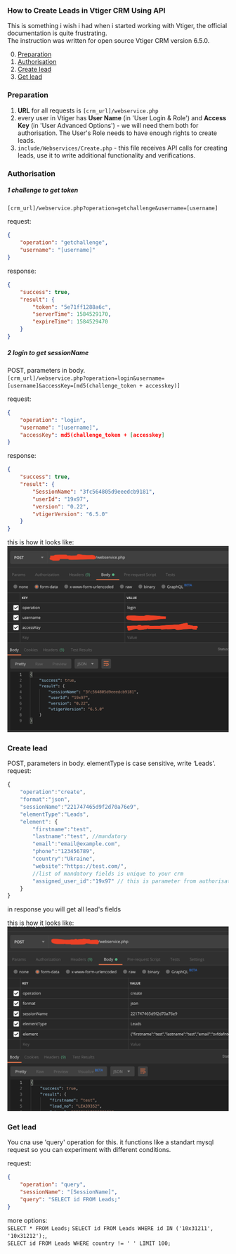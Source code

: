 ### How to Create Leads in Vtiger CRM Using API
This is something i wish i had when i started working with Vtiger, the official documentation is quite frustrating.  
The instruction was written for open source Vtiger CRM version 6.5.0.      

0. [ Preparation ](#prep)
1. [ Authorisation ](#auth)
2. [ Create lead ](#leadcreate)
3. [ Get lead ](#read)

<a name="prep"></a>  
### Preparation
1. **URL** for all requests is `[crm_url]/webservice.php`  
2. every user in Vtiger has **User Name** (in 'User Login & Role') and **Access Key** (in 'User Advanced Options') - we will need them both for authorisation. The User's Role needs to have enough rights to create leads.
3. `include/Webservices/Create.php` - this file receives API calls for creating leads, use it to write additional functionality and verifications. 

<a name="auth"></a>  
### Authorisation

##### 1 challenge to get token  
`[crm_url]/webservice.php?operation=getchallenge&username=[username]` 
 
request:    
```json
{
    "operation": "getchallenge",
    "username": "[username]"
}
```
response:  
```json
{
    "success": true,
    "result": {
        "token": "5e71ff1288a6c",
        "serverTime": 1584529170, 
        "expireTime": 1584529470
    }
}
```

##### 2 login to get sessionName 
POST, parameters in body.  
`[crm_url]/webservice.php?operation=login&username=[username]&accessKey=[md5(challenge_token + accesskey)]`     

request:  
```json
{
    "operation": "login",
    "username": "[username]",
    "accessKey": md5(challenge_token + [accesskey]  
}
```
response:  
```json
{
    "success": true,
    "result": {
        "SessionName": "3fc564805d9eeedcb9181",
        "userId": "19x97",
        "version": "0.22",
        "vtigerVersion": "6.5.0"
    }
}
```
this is how it looks like:  
![2](https://github.com/melawire/vtiger_leads_api/blob/master/img/2.png?raw=true)

<a name="leadcreate"></a>  
### Create lead  
POST, parameters in body. elementType is case sensitive, write ‘Leads'.  
request:  
```javascript
{
    "operation":"create",
    "format":"json",
    "sessionName":"221747465d9f2d70a76e9",
    "elementType":"Leads",
    "element": {
        "firstname":"test",
        "lastname":"test", //mandatory
        "email":"email@example.com", 
        "phone":"123456789", 
        "country":"Ukraine", 
        "website":"https://test.com/", 
        //list of mandatory fields is unique to your crm
        "assigned_user_id":"19x97" // this is parameter from authorisation response    
    }  
}
```
in response you will get all lead's fields  

this is how it looks like:  
![3](https://github.com/melawire/vtiger_leads_api/blob/master/img/3.png?raw=true)


<a name="read"></a>  
### Get lead  
You cna use 'query' operation for this. it functions like a standart mysql request so you can experiment with different conditions.

request:  
```json
{
    "operation": "query",
    "sessionName": "[SessionName]",
    "query": "SELECT id FROM Leads;"
}
```

more options:  
`SELECT * FROM Leads;`
`SELECT id FROM Leads WHERE id IN ('10x31211', '10x31212');`,  
`SELECT id FROM Leads WHERE country != ' ' LIMIT 100;`  